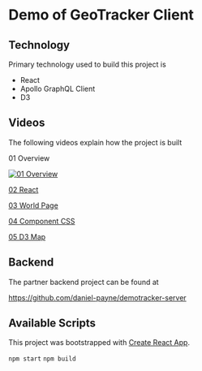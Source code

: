 # Demo of GeoTracker Client

## Technology

Primary technology used to build this project is

- React
- Apollo GraphQL Client
- D3

## Videos

The following videos explain how the project is built

01 Overview

[![01 Overview](https://i9.ytimg.com/vi/I44bHsFPZjU/mq1.jpg?sqp=CJi2pvkF&rs=AOn4CLBzaLm4jjnK5NnYWs-IJQiVBPGtwQ)](https://youtu.be/I44bHsFPZjU)

[02 React](./videos/02-Reacy.mp4)

[03 World Page](./videos/03-WorldPage.mp4)

[04 Component CSS](./videos/04-ComponentCSS.mp4)

[05 D3 Map](./videos/05-D3Map.mp4)

## Backend

The partner backend project can be found at

https://github.com/daniel-payne/demotracker-server

## Available Scripts

This project was bootstrapped with [Create React App](https://github.com/facebook/create-react-app).

`npm start`
`npm build`
